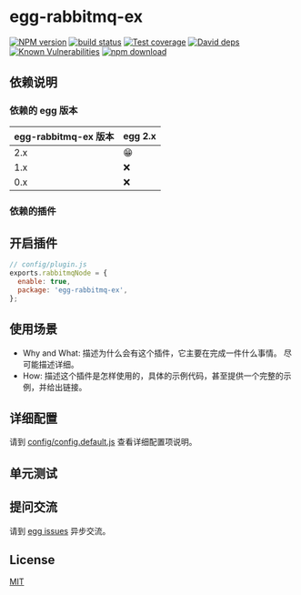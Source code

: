# egg-rabbitmq-ex

[![NPM version][npm-image]][npm-url]
[![build status][travis-image]][travis-url]
[![Test coverage][codecov-image]][codecov-url]
[![David deps][david-image]][david-url]
[![Known Vulnerabilities][snyk-image]][snyk-url]
[![npm download][download-image]][download-url]

[npm-image]: https://img.shields.io/npm/v/egg-rabbitmq-ex.svg?style=flat-square
[npm-url]: https://npmjs.org/package/egg-rabbitmq-ex
[travis-image]: https://img.shields.io/travis/eggjs/egg-rabbitmq-ex.svg?style=flat-square
[travis-url]: https://travis-ci.org/eggjs/egg-rabbitmq-ex
[codecov-image]: https://img.shields.io/codecov/c/github/eggjs/egg-rabbitmq-ex.svg?style=flat-square
[codecov-url]: https://codecov.io/github/eggjs/egg-rabbitmq-ex?branch=master
[david-image]: https://img.shields.io/david/eggjs/egg-rabbitmq-ex.svg?style=flat-square
[david-url]: https://david-dm.org/eggjs/egg-rabbitmq-ex
[snyk-image]: https://snyk.io/test/npm/egg-rabbitmq-ex/badge.svg?style=flat-square
[snyk-url]: https://snyk.io/test/npm/egg-rabbitmq-ex
[download-image]: https://img.shields.io/npm/dm/egg-rabbitmq-ex.svg?style=flat-square
[download-url]: https://npmjs.org/package/egg-rabbitmq-ex

<!--
Description here.
-->

## 依赖说明

### 依赖的 egg 版本

egg-rabbitmq-ex 版本 | egg 2.x
--- | ---
2.x | 😁
1.x | ❌
0.x | ❌

### 依赖的插件

<!--

如果有依赖其它插件，请在这里特别说明。如

- security
- multipart

-->

## 开启插件

```js
// config/plugin.js
exports.rabbitmqNode = {
  enable: true,
  package: 'egg-rabbitmq-ex',
};
```

## 使用场景

- Why and What: 描述为什么会有这个插件，它主要在完成一件什么事情。
尽可能描述详细。
- How: 描述这个插件是怎样使用的，具体的示例代码，甚至提供一个完整的示例，并给出链接。

## 详细配置

请到 [config/config.default.js](config/config.default.js) 查看详细配置项说明。

## 单元测试

<!-- 描述如何在单元测试中使用此插件，例如 schedule 如何触发。无则省略。-->

## 提问交流

请到 [egg issues](https://github.com/eggjs/egg/issues) 异步交流。

## License

[MIT](LICENSE)
